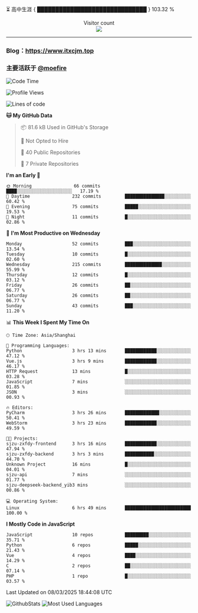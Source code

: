 ⏳ 高中生涯 { ██████████████████████████████ } 103.32 %
<p align="center"> 
  Visitor count<br>
  <img src="https://profile-counter.glitch.me/itxcjm/count.svg" />
</p>

---
### Blog：https://www.itxcjm.top
### 主要活跃于 [@moefire](https://github.com/moefire)
<!--START_SECTION:waka-->
![Code Time](http://img.shields.io/badge/Code%20Time-46%20hrs%202%20mins-blue)

![Profile Views](http://img.shields.io/badge/Profile%20Views-2-blue)

![Lines of code](https://img.shields.io/badge/From%20Hello%20World%20I%27ve%20Written-777.4%20thousand%20lines%20of%20code-blue)

**🐱 My GitHub Data** 

> 📦 81.6 kB Used in GitHub's Storage 
 > 
> 🚫 Not Opted to Hire
 > 
> 📜 40 Public Repositories 
 > 
> 🔑 7 Private Repositories 
 > 
**I'm an Early 🐤** 

```text
🌞 Morning                66 commits          ████░░░░░░░░░░░░░░░░░░░░░   17.19 % 
🌆 Daytime                232 commits         ███████████████░░░░░░░░░░   60.42 % 
🌃 Evening                75 commits          █████░░░░░░░░░░░░░░░░░░░░   19.53 % 
🌙 Night                  11 commits          █░░░░░░░░░░░░░░░░░░░░░░░░   02.86 % 
```
📅 **I'm Most Productive on Wednesday** 

```text
Monday                   52 commits          ███░░░░░░░░░░░░░░░░░░░░░░   13.54 % 
Tuesday                  10 commits          █░░░░░░░░░░░░░░░░░░░░░░░░   02.60 % 
Wednesday                215 commits         ██████████████░░░░░░░░░░░   55.99 % 
Thursday                 12 commits          █░░░░░░░░░░░░░░░░░░░░░░░░   03.12 % 
Friday                   26 commits          ██░░░░░░░░░░░░░░░░░░░░░░░   06.77 % 
Saturday                 26 commits          ██░░░░░░░░░░░░░░░░░░░░░░░   06.77 % 
Sunday                   43 commits          ███░░░░░░░░░░░░░░░░░░░░░░   11.20 % 
```


📊 **This Week I Spent My Time On** 

```text
🕑︎ Time Zone: Asia/Shanghai

💬 Programming Languages: 
Python                   3 hrs 13 mins       ████████████░░░░░░░░░░░░░   47.12 % 
Vue.js                   3 hrs 9 mins        ████████████░░░░░░░░░░░░░   46.17 % 
HTTP Request             13 mins             █░░░░░░░░░░░░░░░░░░░░░░░░   03.28 % 
JavaScript               7 mins              ░░░░░░░░░░░░░░░░░░░░░░░░░   01.85 % 
JSON                     3 mins              ░░░░░░░░░░░░░░░░░░░░░░░░░   00.93 % 

🔥 Editors: 
PyCharm                  3 hrs 26 mins       █████████████░░░░░░░░░░░░   50.41 % 
WebStorm                 3 hrs 23 mins       ████████████░░░░░░░░░░░░░   49.59 % 

🐱‍💻 Projects: 
sjzu-zxfdy-frontend      3 hrs 16 mins       ████████████░░░░░░░░░░░░░   47.94 % 
sjzu-zxfdy-backend       3 hrs 3 mins        ███████████░░░░░░░░░░░░░░   44.70 % 
Unknown Project          16 mins             █░░░░░░░░░░░░░░░░░░░░░░░░   04.01 % 
sjzu-api                 7 mins              ░░░░░░░░░░░░░░░░░░░░░░░░░   01.77 % 
sjzu-deepseek-backend_yib3 mins              ░░░░░░░░░░░░░░░░░░░░░░░░░   00.86 % 

💻 Operating System: 
Linux                    6 hrs 49 mins       █████████████████████████   100.00 % 
```

**I Mostly Code in JavaScript** 

```text
JavaScript               10 repos            █████████░░░░░░░░░░░░░░░░   35.71 % 
Python                   6 repos             █████░░░░░░░░░░░░░░░░░░░░   21.43 % 
Vue                      4 repos             ████░░░░░░░░░░░░░░░░░░░░░   14.29 % 
C                        2 repos             ██░░░░░░░░░░░░░░░░░░░░░░░   07.14 % 
PHP                      1 repo              █░░░░░░░░░░░░░░░░░░░░░░░░   03.57 % 
```




 Last Updated on 08/03/2025 18:44:08 UTC
<!--END_SECTION:waka-->
![GithubStats](https://github-readme-stats-blue-three.vercel.app/api?username=itxcjm&show_icons=true&theme=light&layout=compact&locale=cn&include_all_commits=true&count_private=true&role=OWNER,ORGANIZATION_MEMBER,COLLABORATOR)
![Most Used Languages](https://github-readme-stats-blue-three.vercel.app/api/top-langs/?username=itxcjm&theme=light&layout=compact&count_private=true&role=OWNER,ORGANIZATION_MEMBER,COLLABORATOR)
